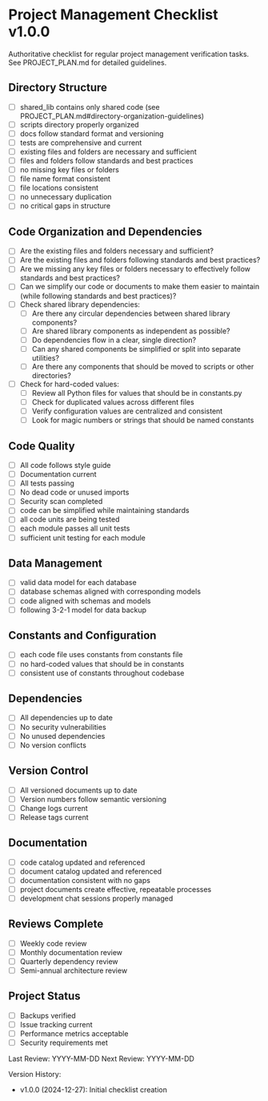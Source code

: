 # Project Management Checklist v1.0.0

Authoritative checklist for regular project management verification tasks. See PROJECT_PLAN.md for detailed guidelines.

## Directory Structure
- [ ] shared_lib contains only shared code (see PROJECT_PLAN.md#directory-organization-guidelines)
- [ ] scripts directory properly organized
- [ ] docs follow standard format and versioning
- [ ] tests are comprehensive and current
- [ ] existing files and folders are necessary and sufficient
- [ ] files and folders follow standards and best practices
- [ ] no missing key files or folders
- [ ] file name format consistent
- [ ] file locations consistent
- [ ] no unnecessary duplication
- [ ] no critical gaps in structure

## Code Organization and Dependencies
- [ ] Are the existing files and folders necessary and sufficient?
- [ ] Are the existing files and folders following standards and best practices?
- [ ] Are we missing any key files or folders necessary to effectively follow standards and best practices?
- [ ] Can we simplify our code or documents to make them easier to maintain (while following standards and best practices)?
- [ ] Check shared library dependencies:
  - [ ] Are there any circular dependencies between shared library components?
  - [ ] Are shared library components as independent as possible?
  - [ ] Do dependencies flow in a clear, single direction?
  - [ ] Can any shared components be simplified or split into separate utilities?
  - [ ] Are there any components that should be moved to scripts or other directories?
- [ ] Check for hard-coded values:
  - [ ] Review all Python files for values that should be in constants.py
  - [ ] Check for duplicated values across different files
  - [ ] Verify configuration values are centralized and consistent
  - [ ] Look for magic numbers or strings that should be named constants

## Code Quality
- [ ] All code follows style guide
- [ ] Documentation current
- [ ] All tests passing
- [ ] No dead code or unused imports
- [ ] Security scan completed
- [ ] code can be simplified while maintaining standards
- [ ] all code units are being tested
- [ ] each module passes all unit tests
- [ ] sufficient unit testing for each module

## Data Management
- [ ] valid data model for each database
- [ ] database schemas aligned with corresponding models
- [ ] code aligned with schemas and models
- [ ] following 3-2-1 model for data backup

## Constants and Configuration
- [ ] each code file uses constants from constants file
- [ ] no hard-coded values that should be in constants
- [ ] consistent use of constants throughout codebase

## Dependencies
- [ ] All dependencies up to date
- [ ] No security vulnerabilities
- [ ] No unused dependencies
- [ ] No version conflicts

## Version Control
- [ ] All versioned documents up to date
- [ ] Version numbers follow semantic versioning
- [ ] Change logs current
- [ ] Release tags current

## Documentation
- [ ] code catalog updated and referenced
- [ ] document catalog updated and referenced
- [ ] documentation consistent with no gaps
- [ ] project documents create effective, repeatable processes
- [ ] development chat sessions properly managed

## Reviews Complete
- [ ] Weekly code review
- [ ] Monthly documentation review
- [ ] Quarterly dependency review
- [ ] Semi-annual architecture review

## Project Status
- [ ] Backups verified
- [ ] Issue tracking current
- [ ] Performance metrics acceptable
- [ ] Security requirements met

Last Review: YYYY-MM-DD
Next Review: YYYY-MM-DD

Version History:
- v1.0.0 (2024-12-27): Initial checklist creation

